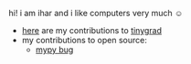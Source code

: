hi! i am ihar and i like computers very much ☺️

- [here](https://github.com/tinygrad/tinygrad/commits/master/?author=iharabukhouski) are my contributions to [tinygrad](https://github.com/tinygrad/tinygrad)
- my contributions to open source:
  - [mypy bug](https://github.com/python/mypy/issues/19211)
